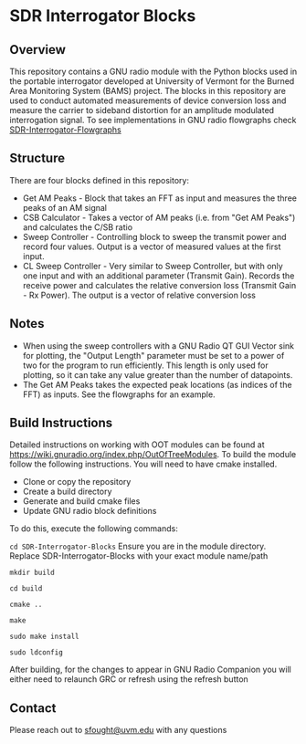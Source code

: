 # SDR Interrogator Blocks
## Overview
This repository contains a GNU radio module with the Python blocks used in the portable interrogator developed at University of Vermont for the Burned Area Monitoring System (BAMS) project. The blocks in this repository are used to conduct automated measurements of device conversion loss and measure the carrier to sideband distortion for an amplitude modulated interrogation signal. To see implementations in GNU radio flowgraphs check [SDR-Interrogator-Flowgraphs](https://github.com/UVM-Wireless-Lab/SDR-Interrogator-Flowgraphs) 

## Structure
There are four blocks defined in this repository:
- Get AM Peaks  -  Block that takes an FFT as input and measures the three peaks of an AM signal
- CSB Calculator  -  Takes a vector of AM peaks (i.e. from "Get AM Peaks") and calculates the C/SB ratio
- Sweep Controller  -  Controlling block to sweep the transmit power and record four values. Output is a vector of measured values at the first input.
- CL Sweep Controller  -  Very similar to Sweep Controller, but with only one input and with an additional parameter (Transmit Gain). Records the receive power and calculates the relative conversion loss (Transmit Gain - Rx Power). The output is a vector of relative conversion loss
  
## Notes
- When using the sweep controllers with a GNU Radio QT GUI Vector sink for plotting, the "Output Length" parameter must be set to a power of two for the program to run efficiently. This length is only used for plotting, so it can take any value greater than the number of datapoints.
- The Get AM Peaks takes the expected peak locations (as indices of the FFT) as inputs. See the flowgraphs for an example.

## Build Instructions
Detailed instructions on working with OOT modules can be found at https://wiki.gnuradio.org/index.php/OutOfTreeModules. To build the module follow the following instructions. You will need to have cmake installed.
- Clone or copy the repository
- Create a build directory
- Generate and build cmake files
- Update GNU radio block definitions
  
To do this, execute the following commands:

`cd SDR-Interrogator-Blocks` Ensure you are in the module directory. Replace SDR-Interrogator-Blocks with your exact module name/path

`mkdir build`

`cd build`

`cmake ..`

`make`

`sudo make install`

`sudo ldconfig`

After building, for the changes to appear in GNU Radio Companion you will either need to relaunch GRC or refresh using the refresh button

## Contact
Please reach out to sfought@uvm.edu with any questions
